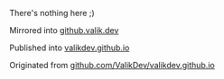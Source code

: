 There's nothing here ;)

Mirrored into [github.valik.dev](https://github.valik.dev)

Published into [valikdev.github.io](https://valikdev.github.io)

Originated from [github.com/ValikDev/valikdev.github.io](https://github.com/ValikDev/valikdev.github.io)

